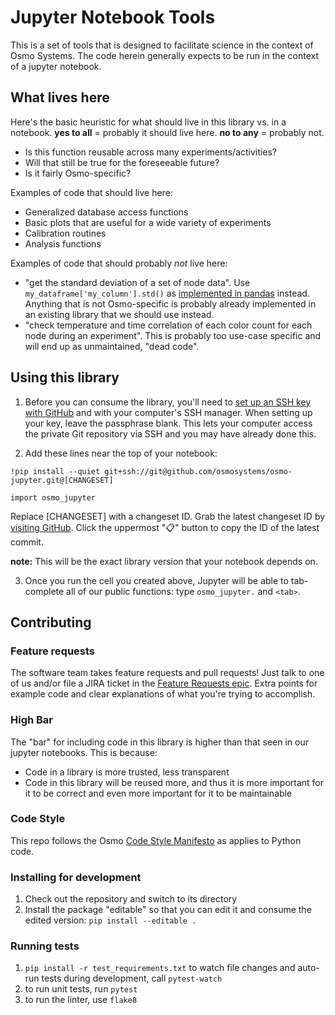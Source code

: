 # Jupyter Notebook Tools
This is a set of tools that is designed to facilitate science in the context of Osmo Systems.
The code herein generally expects to be run in the context of a jupyter notebook.

## What lives here

Here's the basic heuristic for what should live in this library vs. in a notebook. **yes to all** = probably it should live here. **no to any** = probably not.

* Is this function reusable across many experiments/activities?
* Will that still be true for the foreseeable future?
* Is it fairly Osmo-specific?


Examples of code that should live here:

* Generalized database access functions
* Basic plots that are useful for a wide variety of experiments
* Calibration routines
* Analysis functions

Examples of code that should probably *not* live here:

* "get the standard deviation of a set of node data". Use `my_dataframe['my_column'].std()` as [implemented in pandas](https://pandas.pydata.org/pandas-docs/stable/generated/pandas.Series.std.html) instead. Anything that is not Osmo-specific is probably already implemented in an existing library that we should use instead.
* "check temperature and time correlation of each color count for each node during an experiment". This is probably too use-case specific and will end up as unmaintained, "dead code".

## Using this library

1. Before you can consume the library, you'll need to [set up an SSH key with GitHub](https://help.github.com/articles/adding-a-new-ssh-key-to-your-github-account/) and with your computer's SSH manager. When setting up your key, leave the passphrase blank. This lets your computer access the private Git repository via SSH and you may have already done this.

2. Add these lines near the top of your notebook:

`!pip install --quiet git+ssh://git@github.com/osmosystems/osmo-jupyter.git@[CHANGESET]`

`import osmo_jupyter`

Replace [CHANGESET] with a changeset ID. Grab the latest changeset ID by [visiting GitHub](https://github.com/OsmoSystems/osmo-jupyter/commits/master). Click the uppermost "📋" button to copy the ID of the latest commit.

**note:** This will be the exact library version that your notebook depends on.


3. Once you run the cell you created above, Jupyter will be able to tab-complete all of our public functions: type `osmo_jupyter.` and `<tab>`.


## Contributing

### Feature requests

The software team takes feature requests and pull requests! Just talk to one of us and/or file a JIRA ticket in the [Feature Requests epic](https://osmobot.atlassian.net/browse/SOFT-306). Extra points for example code and clear explanations of what you're trying to accomplish.

### High Bar

The "bar" for including code in this library is higher than that seen in our jupyter notebooks. This is because:
* Code in a library is more trusted, less transparent
* Code in this library will be reused more, and thus it is more important for it to be correct and even more important for it to be maintainable

### Code Style

This repo follows the Osmo [Code Style Manifesto](https://docs.google.com/document/d/1W1Ipug8IACL4PfZAq5bQKlmfcJGmHGKNH95_FwJcjaI) as applies to Python code.


### Installing for development

1. Check out the repository and switch to its directory
2. Install the package "editable" so that you can edit it and consume the edited version: `pip install --editable .`


### Running tests

1. `pip install -r test_requirements.txt`
 to watch file changes and auto-run tests during development, call `pytest-watch`
2. to run unit tests, run `pytest`
3. to run the linter, use `flake8`
